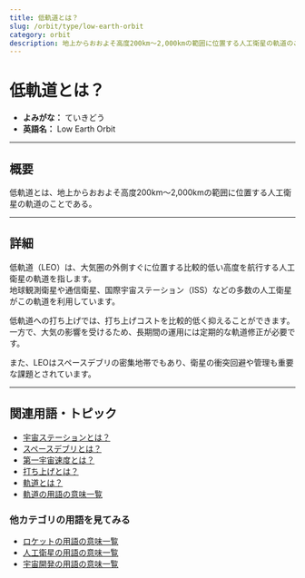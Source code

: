 ```yaml
---
title: 低軌道とは？
slug: /orbit/type/low-earth-orbit
category: orbit
description: 地上からおおよそ高度200km〜2,000kmの範囲に位置する人工衛星の軌道のことである低軌道の意味・定義・内容について解説します。  
---
```


# 低軌道とは？

- **よみがな：** ていきどう  
- **英語名：** Low Earth Orbit  

---

## 概要

低軌道とは、地上からおおよそ高度200km〜2,000kmの範囲に位置する人工衛星の軌道のことである。  

---

## 詳細

低軌道（LEO）は、大気圏の外側すぐに位置する比較的低い高度を航行する人工衛星の軌道を指します。  
地球観測衛星や通信衛星、国際宇宙ステーション（ISS）などの多数の人工衛星がこの軌道を利用しています。  

低軌道への打ち上げでは、打ち上げコストを比較的低く抑えることができます。  
一方で、大気の影響を受けるため、長期間の運用には定期的な軌道修正が必要です。  

また、LEOはスペースデブリの密集地帯でもあり、衛星の衝突回避や管理も重要な課題とされています。  

---

## 関連用語・トピック

- [宇宙ステーションとは？](/docs/satellite/type/space-station/)
- [スペースデブリとは？](/docs/satellite/type/space-debris/)
- [第一宇宙速度とは？](/docs/orbit/mechanics/first-cosmic-velocity/)
- [打ち上げとは？](/docs/rocket/launch/launch/)
- [軌道とは？](/docs/orbit/orbit/)
- [軌道の用語の意味一覧](/docs/category/orbit/)

### 他カテゴリの用語を見てみる
- [ロケットの用語の意味一覧](/docs/category/rocket/)
- [人工衛星の用語の意味一覧](/docs/category/satellite/)
- [宇宙開発の用語の意味一覧](/docs/category/glossary/)
